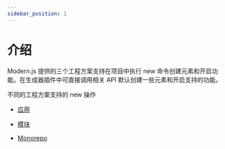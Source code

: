 ```yaml
---
sidebar_position: 1
---
```


# 介绍

Modern.js 提供的三个工程方案支持在项目中执行 new 命令创建元素和开启功能。在生成器插件中可直接调用相关 API 默认创建一些元素和开启支持的功能。

不同的工程方案支持的 new 操作

- [应用](/docs/configure/generator/mwa#new-%E5%91%BD%E4%BB%A4)

- [模块](/docs/configure/generator/module#new-命令)

- [Monorepo](/docs/configure/generator/monorepo#创建子项目)
